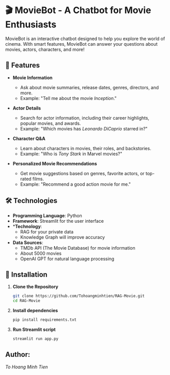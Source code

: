 # 🎬 MovieBot - A Chatbot for Movie Enthusiasts  

MovieBot is an interactive chatbot designed to help you explore the world of cinema. With smart features, MovieBot can answer your questions about movies, actors, characters, and more!  

## 🚀 Features  

- **Movie Information**  
   - Ask about movie summaries, release dates, genres, directors, and more.  
   - Example: "Tell me about the movie *Inception*."  

- **Actor Details**  
   - Search for actor information, including their career highlights, popular movies, and awards.  
   - Example: "Which movies has *Leonardo DiCaprio* starred in?"  

- **Character Q&A**  
   - Learn about characters in movies, their roles, and backstories.  
   - Example: "Who is *Tony Stark* in Marvel movies?"  

- **Personalized Movie Recommendations**  
   - Get movie suggestions based on genres, favorite actors, or top-rated films.  
   - Example: "Recommend a good action movie for me."  

## 🛠️ Technologies  

- **Programming Language**: Python  
- **Framework**: Streamlit for the user interface  
- ***Technology**: 
  - RAG for your private data
  - Knowledge Graph will improve accuracy
- **Data Sources**:  
   - TMDb API (The Movie Database) for movie information  
   - About 5000 movies
   - OpenAI GPT for natural language processing

## 🔧 Installation  

1. **Clone the Repository**  
   ```bash  
   git clone https://github.com/Tohoangminhtien/RAG-Movie.git
   cd RAG-Movie

2. **Install dependencies**
    ```bash  
   pip install requirements.txt
3. **Run Streamlit script**
    ```bash  
   streamlit run app.py

## Author:
*To Hoang Minh Tien*